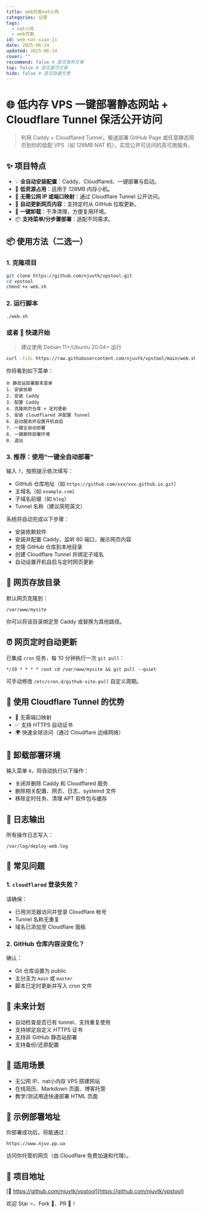 ```yaml
---
title: web页面nat小鸡
categories: 记录
tags:
  - nat小鸡
  - web页面
id: web-nat-xiao-ji
date: 2025-06-24
updated: 2025-06-24
cover: ""
recommend: false # 是否推荐文章
top: false # 是否置顶文章
hide: false # 是否隐藏文章
---
```



# 🌐 低内存 VPS 一键部署静态网站 + Cloudflare Tunnel 保活公开访问

> 利用 Caddy + Cloudflared Tunnel，极速部署 GitHub Page 或任意静态网页到你的低配 VPS（如 128MB NAT 机），实现公开可访问的高可用服务。


## ✨ 项目特点

* 💡 **全自动安装配置**：Caddy、Cloudflared、一键部署与启动。
* 🚀 **低资源占用**：适用于 128MB 内存小机。
* 🔐 **无需公网 IP 或端口映射**：通过 Cloudflare Tunnel 公开访问。
* 🔁 **自动更新网页内容**：支持定时从 GitHub 拉取更新。
* 🧹 **一键卸载**：干净清理，方便复用环境。
* 📦 **支持菜单/分步骤部署**：适配不同需求。


## 📦 使用方法（二选一）

### 1. 克隆项目

```bash
git clone https://github.com/njuvtk/vpstool.git
cd vpstool
chmod +x web.sh
```

### 2. 运行脚本

```bash
./web.sh
```

### 或者 🚀 快速开始

> 建议使用 Debian 11+/Ubuntu 20.04+ 运行

```bash
curl -fsSL https://raw.githubusercontent.com/njuvtk/vpstool/main/web.sh | bash
```

你将看到如下菜单：

```
🌐 静态站部署脚本菜单
1. 安装依赖
2. 安装 Caddy
3. 配置 Caddy
4. 克隆网页仓库 + 定时更新
5. 安装 cloudflared 并配置 Tunnel
6. 启动服务并设置开机自启
7. 一键全自动部署
8. 一键删除部署环境
0. 退出
```

### 3. 推荐：使用“一键全自动部署”

输入 `7`，按照提示依次填写：

* GitHub 仓库地址（如 `https://github.com/xxx/xxx.github.io.git`）
* 主域名（如 `example.com`）
* 子域名前缀（如 `blog`）
* Tunnel 名称（建议简短英文）

系统将自动完成以下步骤：

* 安装依赖软件
* 安装并配置 Caddy，监听 80 端口，展示网页内容
* 克隆 GitHub 仓库到本地目录
* 创建 Cloudflare Tunnel 并绑定子域名
* 自动设置开机自启与定时网页更新


## 📂 网页存放目录

默认网页克隆到：

```
/var/www/mysite
```

你可以将该目录绑定至 Caddy 或替换为其他路径。


## ⏰ 网页定时自动更新

已集成 `cron` 任务，每 10 分钟执行一次 `git pull`：

```
*/10 * * * * root cd /var/www/mysite && git pull --quiet
```

可手动修改 `/etc/cron.d/github-site-pull` 自定义周期。


## 🔐 使用 Cloudflare Tunnel 的优势

* 🚫 无需端口映射
* ✅ 支持 HTTPS 自动证书
* 🌍 快速全球访问（通过 Cloudflare 边缘网络）


## 🧹 卸载部署环境

输入菜单 `8`，将自动执行以下操作：

* 关闭并删除 Caddy 和 Cloudflared 服务
* 删除相关配置、网页、日志、systemd 文件
* 移除定时任务、清理 APT 软件包与缓存


## 📜 日志输出

所有操作日志写入：

```
/var/log/deploy-web.log
```


## 💬 常见问题

### 1. `cloudflared` 登录失败？

请确保：

* 已用浏览器访问并登录 Cloudflare 帐号
* Tunnel 名称无重复
* 域名已添加至 Cloudflare 面板

### 2. GitHub 仓库内容没变化？

确认：

* Git 仓库设置为 public
* 主分支为 `main` 或 `master`
* 脚本已定时更新并写入 cron 文件


## 🧪 未来计划

* 自动检查是否已有 tunnel、支持重复使用
* 支持绑定自定义 HTTPS 证书
* 支持非 GitHub 静态站部署
* 支持备份/还原配置


## 🧠 适用场景

* 无公网 IP、nat小内存 VPS 搭建网站
* 在线简历、Markdown 页面、博客托管
* 教学/测试用途快速部署 HTML 页面


## 📎 示例部署地址

你部署成功后，将能通过：

```
https://www.njuv.pp.ua
```

访问你托管的网页（由 Cloudflare 免费加速和代理）。


## 📌 项目地址

[🔗 https://github.com/njuvtk/vpstool](https://github.com/njuvtk/vpstool)

欢迎 Star ⭐、Fork 🔀、PR 💬！


